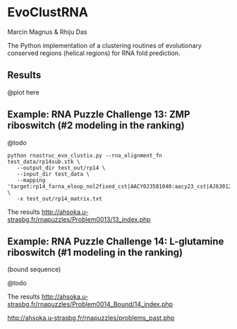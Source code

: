 EvoClustRNA
============================================================================================================
Marcin Magnus & Rhiju Das

The Python implementation of a clustering routines of evolutionary conserved regions (helical regions) for RNA fold prediction. 

Results
-------------------------------------------------------------------------------

@plot here

Example: RNA Puzzle Challenge 13: ZMP riboswitch (#2 modeling in the ranking)
-------------------------------------------------------------------------------

@todo

    python rnastruc_evo_clustix.py --rna_alignment_fn test_data/rp14sub.stk \
       --output_dir test_out/rp14 \
       --input_dir test_data \
       --mapping 'target:rp14_farna_eloop_nol2fixed_cst|AACY023581040:aacy23_cst|AJ630128:aj63_cst' \
       -x test_out/rp14_matrix.txt

The results <http://ahsoka.u-strasbg.fr/rnapuzzles/Problem0013/13_index.php>

Example: RNA Puzzle Challenge 14: L-glutamine riboswitch (#1 modeling in the ranking)
-------------------------------------------------------------------------------
(bound sequence)

@todo

The results <http://ahsoka.u-strasbg.fr/rnapuzzles/Problem0014_Bound/14_index.php>

<http://ahsoka.u-strasbg.fr/rnapuzzles/problems_past.php>
